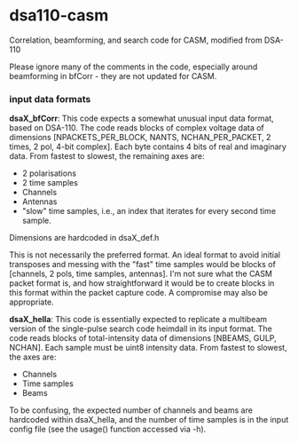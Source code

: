 # dsa110-casm
Correlation, beamforming, and search code for CASM, modified from DSA-110

Please ignore many of the comments in the code, especially around beamforming in bfCorr - they are not updated for CASM.

### input data formats

**dsaX_bfCorr**: This code expects a somewhat unusual input data format, based on DSA-110. The code reads blocks of complex voltage data of dimensions [NPACKETS_PER_BLOCK, NANTS, NCHAN_PER_PACKET, 2 times, 2 pol, 4-bit complex]. Each byte contains 4 bits of real and imaginary data. From fastest to slowest, the remaining axes are:
 - 2 polarisations
 - 2 time samples
 - Channels
 - Antennas
 - "slow" time samples, i.e., an index that iterates for every second time sample.

Dimensions are hardcoded in dsaX_def.h

This is not necessarily the preferred format. An ideal format to avoid initial transposes and messing with the "fast" time samples would be blocks of [channels, 2 pols, time samples, antennas]. I'm not sure what the CASM packet format is, and how straightforward it would be to create blocks in this format within the packet capture code. A compromise may also be appropriate. 

**dsaX_hella**: This code is essentially expected to replicate a multibeam version of the single-pulse search code heimdall in its input format. The code reads blocks of total-intensity data of dimensions [NBEAMS, GULP, NCHAN]. Each sample must be uint8 intensity data. From fastest to slowest, the axes are:
 - Channels
 - Time samples
 - Beams

To be confusing, the expected number of channels and beams are hardcoded within dsaX_hella, and the number of time samples is in the input config file (see the usage() function accessed via -h).

